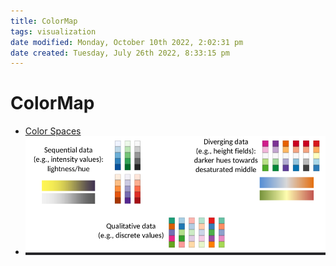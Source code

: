 ```yaml
---
title: ColorMap
tags: visualization
date modified: Monday, October 10th 2022, 2:02:31 pm
date created: Tuesday, July 26th 2022, 8:33:15 pm
---
```


# ColorMap
- [Color Spaces](Color%20Spaces.md)
- ![im](assets/Pasted%20image%2020220411132754.png)

